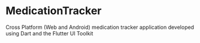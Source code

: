 # MedicationTracker
Cross Platform (Web and Android) medication tracker application developed using Dart and the Flutter UI Toolkit
